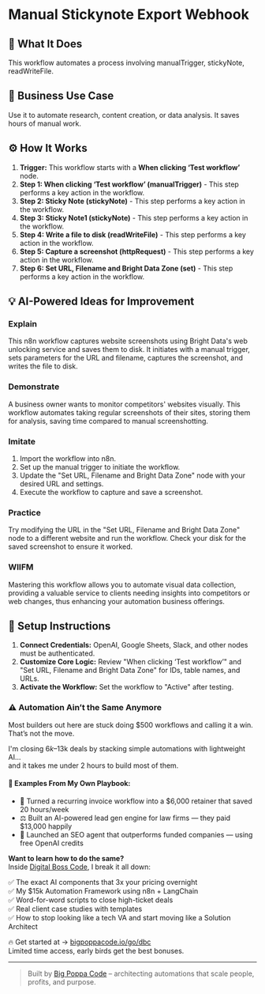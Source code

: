 # Manual Stickynote Export Webhook

## 🚀 What It Does
This workflow automates a process involving manualTrigger, stickyNote, readWriteFile.

## 💼 Business Use Case
Use it to automate research, content creation, or data analysis. It saves hours of manual work.

## ⚙️ How It Works
1.  **Trigger:** This workflow starts with a **When clicking ‘Test workflow’** node.
2. **Step 1: When clicking ‘Test workflow’ (manualTrigger)** - This step performs a key action in the workflow.
3. **Step 2: Sticky Note (stickyNote)** - This step performs a key action in the workflow.
4. **Step 3: Sticky Note1 (stickyNote)** - This step performs a key action in the workflow.
5. **Step 4: Write a file to disk (readWriteFile)** - This step performs a key action in the workflow.
6. **Step 5: Capture a screenshot (httpRequest)** - This step performs a key action in the workflow.
7. **Step 6: Set URL, Filename and Bright Data Zone (set)** - This step performs a key action in the workflow.

## 💡 AI-Powered Ideas for Improvement
### Explain
This n8n workflow captures website screenshots using Bright Data's web unlocking service and saves them to disk. It initiates with a manual trigger, sets parameters for the URL and filename, captures the screenshot, and writes the file to disk.

### Demonstrate
A business owner wants to monitor competitors' websites visually. This workflow automates taking regular screenshots of their sites, storing them for analysis, saving time compared to manual screenshotting.

### Imitate
1. Import the workflow into n8n.
2. Set up the manual trigger to initiate the workflow.
3. Update the "Set URL, Filename and Bright Data Zone" node with your desired URL and settings.
4. Execute the workflow to capture and save a screenshot.

### Practice
Try modifying the URL in the "Set URL, Filename and Bright Data Zone" node to a different website and run the workflow. Check your disk for the saved screenshot to ensure it worked.

### WIIFM
Mastering this workflow allows you to automate visual data collection, providing a valuable service to clients needing insights into competitors or web changes, thus enhancing your automation business offerings.

## 🔧 Setup Instructions
1. **Connect Credentials:** OpenAI, Google Sheets, Slack, and other nodes must be authenticated.
2. **Customize Core Logic:** Review "When clicking ‘Test workflow’" and "Set URL, Filename and Bright Data Zone" for IDs, table names, and URLs.
3. **Activate the Workflow:** Set the workflow to "Active" after testing.

### ⚠️ Automation Ain’t the Same Anymore

Most builders out here are stuck doing $500 workflows and calling it a win.  
That’s not the move.  

I'm closing $6k–$13k deals by stacking simple automations with lightweight AI...  
and it takes me under 2 hours to build most of them.

#### 🧠 Examples From My Own Playbook:
- 🔁 Turned a recurring invoice workflow into a $6,000 retainer that saved 20 hours/week  
- ⚖️ Built an AI-powered lead gen engine for law firms — they paid $13,000 happily  
- 🚀 Launched an SEO agent that outperforms funded companies — using free OpenAI credits  

**Want to learn how to do the same?**  
Inside [Digital Boss Code](https://bigpoppacode.io/go/dbc), I break it all down:

✅ The exact AI components that 3x your pricing overnight  
✅ My $15k Automation Framework using n8n + LangChain  
✅ Word-for-word scripts to close high-ticket deals  
✅ Real client case studies with templates  
✅ How to stop looking like a tech VA and start moving like a Solution Architect  

🔥 Get started at → [bigpoppacode.io/go/dbc](https://bigpoppacode.io/go/dbc)  
Limited time access, early birds get the best bonuses.

---
> Built by [Big Poppa Code](https://bigpoppacode.io) – architecting automations that scale people, profits, and purpose.
